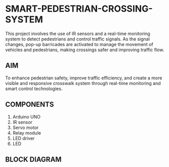 # **SMART-PEDESTRIAN-CROSSING-SYSTEM**
This project involves the use of IR sensors and a real-time monitoring system to detect pedestrians and control traffic signals. As the signal changes, pop-up barricades are activated to manage the movement of vehicles and pedestrians, making crossings safer and improving traffic flow.
## AIM
To enhance pedestrian safety, improve traffic efficiency, and create a more visible and responsive crosswalk system through real-time monitoring and smart control technologies.
## COMPONENTS
1. Arduino UNO
2. IR sensor
3. Servo motor
4. Relay module
5. LED driver
6. LED
## BLOCK DIAGRAM

